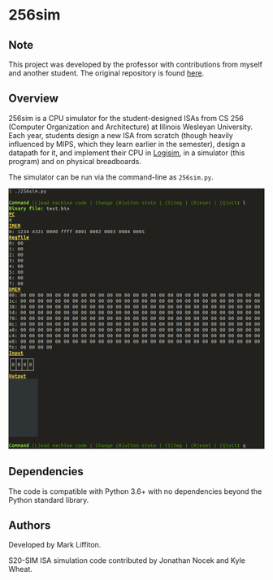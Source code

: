 # 256sim

## Note

This project was developed by the professor with contributions from myself and another student. 
The original repository is found [here](https://github.com/liffiton/256sim).

## Overview

256sim is a CPU simulator for the student-designed ISAs from CS 256 (Computer
Organization and Architecture) at Illinois Wesleyan University.  Each year,
students design a new ISA from scratch (though heavily influenced by MIPS,
which they learn earlier in the semester), design a datapath for it, and
implement their CPU in [Logisim](http://www.cburch.com/logisim/), in a
simulator (this program) and on physical breadboards.

The simulator can be run via the command-line as ``256sim.py``.

![256sim screenshot](docs/256sim_screenshot.png?raw=true)

## Dependencies

The code is compatible with Python 3.6+ with no dependencies beyond the
Python standard library.

## Authors

Developed by Mark Liffiton.

S20-SIM ISA simulation code contributed by Jonathan Nocek and Kyle Wheat.